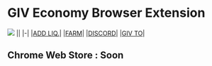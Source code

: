 # GIV Economy Browser Extension 

![](https://i.ibb.co/8bDsnnx/enzo.gif)
||
|-|
|[ADD LIQ.](https://app.honeyswap.org/#/add/0x71850b7E9Ee3f13Ab46d67167341E4bDc905Eef9/0x4f4F9b8D5B4d0Dc10506e5551B0513B61fD59e75)|
|[FARM](https://giv.giveth.io/givfarm)|
|[DISCORD](https://discord.gg/Ub9kCtdrH4)|
|[GIV TO](https://giveth.io)|

## Chrome Web Store : Soon
